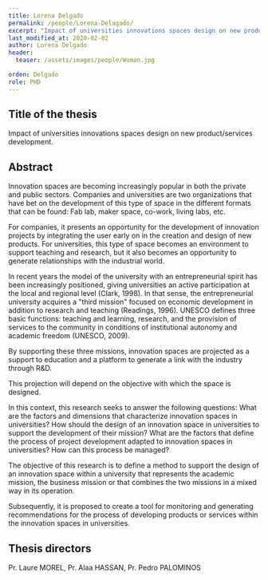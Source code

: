 ```yaml
---
title: Lorena Delgado
permalink: /people/Lorena-Delagado/
excerpt: "Impact of universities innovations spaces design on new product/services development"
last_modified_at: 2020-02-02
author: Lorena Delgado
header:
  teaser: /assets/images/people/Woman.jpg

orden: Delgado
role: PHD
---
```


## Title of the thesis 

Impact of universities innovations spaces design on new product/services development.

## Abstract

Innovation spaces are becoming increasingly popular in both the private and public sectors. Companies and universities are two organizations that have bet on the development of this type of space in the different formats that can be found: Fab lab, maker space, co-work, living labs, etc.  

For companies, it presents an opportunity for the development of innovation projects by integrating the user early on in the creation and design of new products. For universities, this type of space becomes an environment to support teaching and research, but it also becomes an opportunity to generate relationships with the industrial world.  

In recent years the model of the university with an entrepreneurial spirit has been increasingly positioned, giving universities an active participation at the local and regional level (Clark, 1998). In that sense, the entrepreneurial university acquires a "third mission" focused on economic development in addition to research and teaching (Readings, 1996). UNESCO defines three basic functions: teaching and learning, research, and the provision of services to the community in conditions of institutional autonomy and academic freedom (UNESCO, 2009).  

By supporting these three missions, innovation spaces are projected as a support to education and a platform to generate a link with the industry through R&D.  

This projection will depend on the objective with which the space is designed.  

In this context, this research seeks to answer the following questions: What are the factors and dimensions that characterize innovation spaces in universities? How should the design of an innovation space in universities to support the development of their mission? What are the factors that define the process of project development adapted to innovation spaces in universities? How can this process be managed?  

The objective of this research is to define a method to support the design of an innovation space within a university that represents the academic mission, the business mission or that combines the two missions in a mixed way in its operation.  

Subsequently, it is proposed to create a tool for monitoring and generating recommendations for the process of developing products or services within the innovation spaces in universities.
 
 
## Thesis directors 

Pr. Laure MOREL, Pr. Alaa HASSAN, Pr. Pedro PALOMINOS
